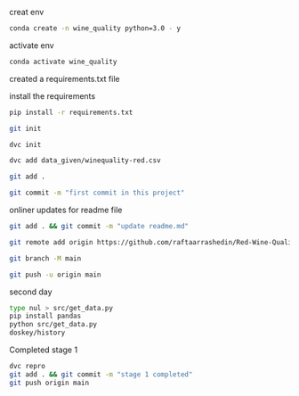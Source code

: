 creat env

```bash
conda create -n wine_quality python=3.0 - y
```

activate env

```bash
conda activate wine_quality
```
created a requirements.txt file

install the requirements 

```bash
pip install -r requirements.txt 
```
``` bash
git init
```

``` bash
dvc init
```

```bash
dvc add data_given/winequality-red.csv
```

```bash
git add .
```

```bash
git commit -m "first commit in this project"
```


onliner updates for readme file
```bash
git add . && git commit -m "update readme.md"

git remote add origin https://github.com/raftaarrashedin/Red-Wine-Quality-Project.git

git branch -M main

git push -u origin main
```

second day
``` bash
type nul > src/get_data.py
pip install pandas
python src/get_data.py
doskey/history
```

Completed stage 1
``` bash
dvc repro
git add . && git commit -m "stage 1 completed"
git push origin main
```
